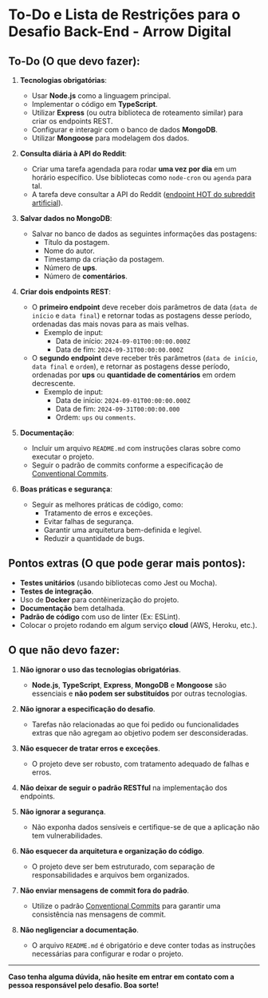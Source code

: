 # To-Do e Lista de Restrições para o Desafio Back-End - Arrow Digital

## To-Do (O que devo fazer):

1. **Tecnologias obrigatórias**:
   - Usar **Node.js** como a linguagem principal.
   - Implementar o código em **TypeScript**.
   - Utilizar **Express** (ou outra biblioteca de roteamento similar) para criar os endpoints REST.
   - Configurar e interagir com o banco de dados **MongoDB**.
   - Utilizar **Mongoose** para modelagem dos dados.

2. **Consulta diária à API do Reddit**:
   - Criar uma tarefa agendada para rodar **uma vez por dia** em um horário específico. Use bibliotecas como `node-cron` ou `agenda` para tal.
   - A tarefa deve consultar a API do Reddit ([endpoint HOT do subreddit artificial](https://api.reddit.com/r/artificial/hot)).

3. **Salvar dados no MongoDB**:
   - Salvar no banco de dados as seguintes informações das postagens:
     - Título da postagem.
     - Nome do autor.
     - Timestamp da criação da postagem.
     - Número de **ups**.
     - Número de **comentários**.

4. **Criar dois endpoints REST**:
   - O **primeiro endpoint** deve receber dois parâmetros de data (`data de início` e `data final`) e retornar todas as postagens desse período, ordenadas das mais novas para as mais velhas.
     - Exemplo de input:
       - Data de início: `2024-09-01T00:00:00.000Z`
       - Data de fim: `2024-09-31T00:00:00.000Z`
   - O **segundo endpoint** deve receber três parâmetros (`data de início`, `data final` e `ordem`), e retornar as postagens desse período, ordenadas por **ups** ou **quantidade de comentários** em ordem decrescente.
     - Exemplo de input:
       - Data de início: `2024-09-01T00:00:00.000Z`
       - Data de fim: `2024-09-31T00:00:00.000`
       - Ordem: `ups` ou `comments`.

5. **Documentação**:
   - Incluir um arquivo `README.md` com instruções claras sobre como executar o projeto.
   - Seguir o padrão de commits conforme a especificação de [Conventional Commits](https://www.conventionalcommits.org/pt-br/v1.0.0/).

6. **Boas práticas e segurança**:
   - Seguir as melhores práticas de código, como:
     - Tratamento de erros e exceções.
     - Evitar falhas de segurança.
     - Garantir uma arquitetura bem-definida e legível.
     - Reduzir a quantidade de bugs.

## Pontos extras (O que pode gerar mais pontos):
   - **Testes unitários** (usando bibliotecas como Jest ou Mocha).
   - **Testes de integração**.
   - Uso de **Docker** para contêinerização do projeto.
   - **Documentação** bem detalhada.
   - **Padrão de código** com uso de linter (Ex: ESLint).
   - Colocar o projeto rodando em algum serviço **cloud** (AWS, Heroku, etc.).

## O que **não** devo fazer:

1. **Não ignorar o uso das tecnologias obrigatórias**.
   - **Node.js**, **TypeScript**, **Express**, **MongoDB** e **Mongoose** são essenciais e **não podem ser substituídos** por outras tecnologias.

2. **Não ignorar a especificação do desafio**.
   - Tarefas não relacionadas ao que foi pedido ou funcionalidades extras que não agregam ao objetivo podem ser desconsideradas.

3. **Não esquecer de tratar erros e exceções**.
   - O projeto deve ser robusto, com tratamento adequado de falhas e erros.

4. **Não deixar de seguir o padrão RESTful** na implementação dos endpoints.

5. **Não ignorar a segurança**.
   - Não exponha dados sensíveis e certifique-se de que a aplicação não tem vulnerabilidades.

6. **Não esquecer da arquitetura e organização do código**.
   - O projeto deve ser bem estruturado, com separação de responsabilidades e arquivos bem organizados.

7. **Não enviar mensagens de commit fora do padrão**.
   - Utilize o padrão [Conventional Commits](https://www.conventionalcommits.org/pt-br/v1.0.0/) para garantir uma consistência nas mensagens de commit.

8. **Não negligenciar a documentação**.
   - O arquivo `README.md` é obrigatório e deve conter todas as instruções necessárias para configurar e rodar o projeto.

---

**Caso tenha alguma dúvida, não hesite em entrar em contato com a pessoa responsável pelo desafio. Boa sorte!**